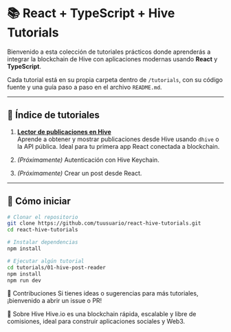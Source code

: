 # 📚 React + TypeScript + Hive Tutorials

Bienvenido a esta colección de tutoriales prácticos donde aprenderás a integrar la blockchain de Hive con aplicaciones modernas usando **React** y **TypeScript**.

Cada tutorial está en su propia carpeta dentro de `/tutorials`, con su código fuente y una guía paso a paso en el archivo `README.md`.

---

## 📌 Índice de tutoriales

1. **[Lector de publicaciones en Hive](./src/tutorials/01-hive-post-reader/README.md)**  
   Aprende a obtener y mostrar publicaciones desde Hive usando `dhive` o la API pública. Ideal para tu primera app React conectada a blockchain.

2. _(Próximamente)_ Autenticación con Hive Keychain.

3. _(Próximamente)_ Crear un post desde React.

---

## 🚀 Cómo iniciar

```bash
# Clonar el repositorio
git clone https://github.com/tuusuario/react-hive-tutorials.git
cd react-hive-tutorials

# Instalar dependencias
npm install

# Ejecutar algún tutorial
cd tutorials/01-hive-post-reader
npm install
npm run dev
```

🙌 Contribuciones
Si tienes ideas o sugerencias para más tutoriales, ¡bienvenido a abrir un issue o PR!

🐝 Sobre Hive
Hive.io es una blockchain rápida, escalable y libre de comisiones, ideal para construir aplicaciones sociales y Web3.

